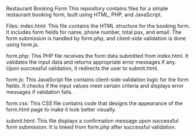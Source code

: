 Restaurant Booking Form
This repository contains files for a simple restaurant booking form, built using HTML, PHP, and JavaScript.

Files:
index.html: This file contains the HTML structure for the booking form. It includes form fields for name, phone number, total pax, and email. The form submission is handled by form.php, and client-side validation is done using form.js.

form.php: This PHP file receives the form data submitted from index.html. It validates the input data and returns appropriate error messages if any. Upon successful validation, it redirects the user to submit.html.

form.js: This JavaScript file contains client-side validation logic for the form fields. It checks if the input values meet certain criteria and displays error messages if validation fails.

form.css: This CSS file contains code that designs the appearance of the form.html page to make it look better visually.

submit.html: This file displays a confirmation message upon successful form submission. It is linked from form.php after successful validation.

